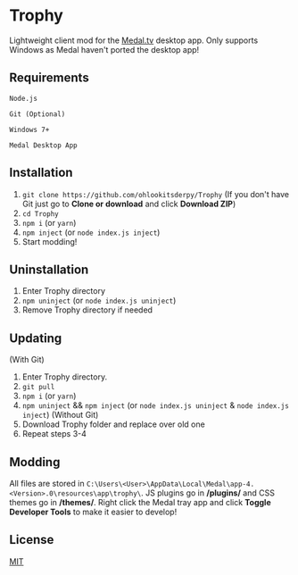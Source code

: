 # Trophy
Lightweight client mod for the [Medal.tv](https://medal.tv) desktop app. Only supports Windows as Medal haven't ported the desktop app!

## Requirements
``Node.js``

``Git (Optional)``

``Windows 7+``

``Medal Desktop App``

## Installation 
1. ``git clone https://github.com/ohlookitsderpy/Trophy`` (If you don't have Git just go to **Clone or download** and click **Download ZIP**)
2. ``cd Trophy``
3. ``npm i`` (or ``yarn``)
4. ``npm inject`` (or ``node index.js inject``)
5. Start modding!

## Uninstallation
1. Enter Trophy directory
2. ``npm uninject`` (or ``node index.js uninject``)
3. Remove Trophy directory if needed

## Updating
(With Git)
1. Enter Trophy directory.
2. ``git pull``
3. ``npm i`` (or ``yarn``)
4. ``npm uninject`` && ``npm inject`` (or ``node index.js uninject`` & ``node index.js inject``)
(Without Git)
1. Download Trophy folder and replace over old one
3. Repeat steps 3-4

## Modding
All files are stored in ``C:\Users\<User>\AppData\Local\Medal\app-4.<Version>.0\resources\app\trophy\``. JS plugins go in **/plugins/** and CSS themes go in **/themes/**. Right click the Medal tray app and click **Toggle Developer Tools** to make it easier to develop!

## License
[MIT](LICENSE)